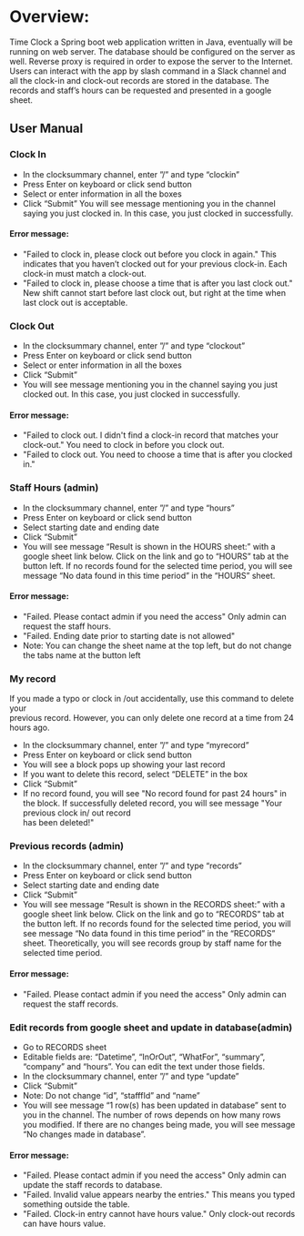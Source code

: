 # Overview:
Time Clock a Spring boot web application written in Java, eventually will be running on web server. The database should be configured on the server as well. Reverse proxy is required in order to expose the server to the Internet. Users can interact with the app by slash command in a Slack channel and all the clock-in and clock-out records are stored in the database. The records and staff’s hours can be requested and presented in a google sheet.
## User Manual

### Clock In 
* In the clocksummary channel, enter ”/” and type “clockin”
* Press Enter on keyboard or click send button
* Select or enter information in all the boxes
* Click “Submit”
You will see message mentioning you in the channel saying you just clocked in. 
In this case, you just clocked in successfully.
#### Error message: 
* "Failed to clock in, please clock out before you clock in again."
This indicates that you haven’t clocked out for your previous clock-in. Each clock-in must match a clock-out. 
* "Failed to clock in, please choose a time that is after you last clock out."
New shift cannot start before last clock out, but right at the time when last clock out is acceptable. 
### Clock Out
* In the clocksummary channel, enter ”/” and type “clockout”
* Press Enter on keyboard or click send button
* Select or enter information in all the boxes
* Click “Submit”
* You will see message mentioning you in the channel saying you just clocked out. 
	In this case, you just clocked in successfully.
#### Error message: 
* "Failed to clock out. I didn't find a clock-in record that matches your clock-out."
You need to clock in before you clock out. 
* "Failed to clock out. You need to choose a time that is after you clocked in."
### Staff Hours (admin)
* In the clocksummary channel, enter ”/” and type “hours”
* Press Enter on keyboard or click send button
* Select starting date and ending date
* Click “Submit”
* You will see message “Result is shown in the HOURS sheet:” with a google sheet link 
  below. Click on the link and go to “HOURS” tab at the button left. If no records found for 
	the selected time period, you will see message “No data found in this time period” in the 
  “HOURS” sheet. 

#### Error message: 
* "Failed. Please contact admin if you need the access"
		Only admin can request the staff hours. 
* "Failed. Ending date prior to starting date is not allowed"
* Note: You can change the sheet name at the top left, but do not change the tabs name 
                     at the button left  
                     
### My record 
If you made a typo or clock in /out accidentally, use this command to delete your  
previous record. However, you can only delete one record at a time from 24 hours ago. 
* In the clocksummary channel, enter ”/” and type “myrecord”
* Press Enter on keyboard or click send button
* You will see a block pops up showing your last record
* If you want to delete this record, select “DELETE” in the box
* Click “Submit”
* If no record found, you will see "No record found for past 24 hours" in the block.
	If successfully deleted record, you will see message "Your previous clock in/ out record  
  has been deleted!"
### Previous records (admin)
* In the clocksummary channel, enter ”/” and type “records”
* Press Enter on keyboard or click send button
* Select starting date and ending date
* Click “Submit”
* You will see message “Result is shown in the RECORDS sheet:” with a google sheet link 
  below. Click on the link and go to “RECORDS” tab at the button left. If no records found for 
  the selected time period, you will see message “No data found in this time period” in the 
  “RECORDS” sheet. 
  Theoretically, you will see records group by staff name for the selected time period. 
#### Error message: 
* "Failed. Please contact admin if you need the access"
   Only admin can request the staff records.
### Edit records from google sheet and update in database(admin)
* Go to RECORDS sheet
* Editable fields are: “Datetime”, “InOrOut”, “WhatFor”, “summary”, “company” and 
	          “hours”. You can edit the text under those fields.
* In the clocksummary channel, enter ”/” and type “update”
* Click “Submit”
* Note: Do not change “id”, “stafffId” and “name”
* You will see message “1 row(s) has been updated in database” sent to you in the 
         channel. The number of rows depends on how many rows you modified. If there are no 
         changes being made, you will see message “No changes made in database”.
#### Error message: 
* "Failed. Please contact admin if you need the access"
		Only admin can update the staff records to database. 
* "Failed. Invalid value appears nearby the entries."
		This means you typed something outside the table. 
* "Failed. Clock-in entry cannot have hours value."
		Only clock-out records can have hours value. 


